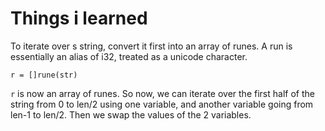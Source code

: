 # Things i learned
To iterate over s string, convert it first into an array of runes. A run is essentially an alias of i32, treated as a unicode character.

   ```
   r = []rune(str)
   ```

`r` is now an array of runes.
So now, we can iterate over the first half of the string from 0 to len/2 using one variable, and another variable going from len-1 to len/2. Then we swap the values of the 2 variables. 